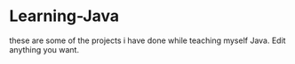 # Learning-Java
these are some of the projects i have done while teaching myself Java. Edit anything you want.
